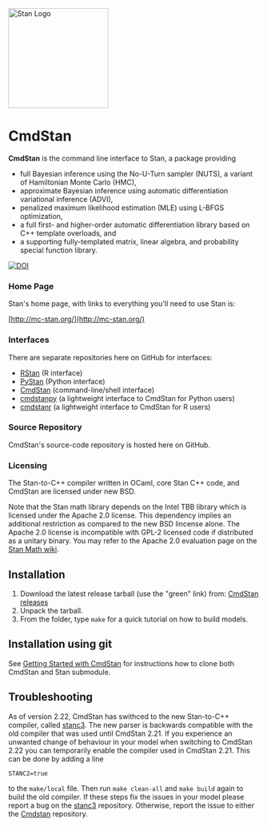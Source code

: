 <a href="http://mc-stan.org">
<img src="https://raw.githubusercontent.com/stan-dev/logos/master/logo.png" width=200 alt="Stan Logo"/>
</a>

# CmdStan

<b>CmdStan</b> is the command line interface to Stan, a package providing

* full Bayesian inference using the No-U-Turn sampler (NUTS), a variant of Hamiltonian Monte Carlo (HMC),
* approximate Bayesian inference using automatic differentiation variational inference (ADVI),
* penalized maximum likelihood estimation (MLE) using L-BFGS optimization,
* a full first- and higher-order automatic differentiation library based on C++ template overloads, and
* a supporting fully-templated matrix, linear algebra, and probability special function library.

[![DOI](https://zenodo.org/badge/16967338.svg)](https://zenodo.org/badge/latestdoi/16967338)

### Home Page
Stan's home page, with links to everything you'll need to use Stan is:

[http://mc-stan.org/](http://mc-stan.org/)

### Interfaces
There are separate repositories here on GitHub for interfaces:
* [RStan](https://github.com/stan-dev/rstan) (R interface)
* [PyStan](https://github.com/stan-dev/pystan) (Python interface)
* [CmdStan](https://github.com/stan-dev/cmdstan) (command-line/shell interface)
* [cmdstanpy](https://github.com/stan-dev/cmdstanpy) (a lightweight interface to CmdStan for Python users)
* [cmdstanr](https://github.com/stan-dev/cmdstanr) (a lightweight interface to CmdStan for R users)

### Source Repository
CmdStan's source-code repository is hosted here on GitHub.

### Licensing
The Stan-to-C++ compiler written in OCaml, core Stan C++ code, and CmdStan are licensed under new BSD.

Note that the Stan math library depends on the Intel TBB library which is licensed under the Apache 2.0 license. This dependency implies an additional restriction as compared to the new BSD lincense alone. The Apache 2.0 license is incompatible with GPL-2 licensed code if distributed as a unitary binary. You may refer to the Apache 2.0 evaluation page on the [Stan Math wiki](https://github.com/stan-dev/math/wiki/Apache-2.0-License-Evaluation).

## Installation
1. Download the latest release tarball (use the "green" link) from: [CmdStan releases](https://github.com/stan-dev/cmdstan/releases)
2. Unpack the tarball.
3. From the folder, type `make` for a quick tutorial on how to build models.

## Installation using git
See [Getting Started with
CmdStan](https://github.com/stan-dev/cmdstan/wiki/Getting-Started-with-CmdStan) for instructions how to clone both CmdStan and Stan submodule.

## Troubleshooting

As of version 2.22, CmdStan has swithced to the new Stan-to-C++ compiler, called [stanc3](https://github.com/stan-dev/stanc3). The new parser is backwards compatible with the old compiler that was used until CmdStan 2.21. If you experience an unwanted change of behaviour in your model when switching to CmdStan 2.22 you can temporarily enable the compiler used in CmdStan 2.21. This can be done by adding a line 
```
STANC2=true
```
to the `make/local` file. Then run `make clean-all` and `make build` again to build the old compiler. If these steps fix the issues in your model please report a bug on the [stanc3](https://github.com/stan-dev/stanc3) repository. Otherwise, report the issue to either the [Cmdstan](https://github.com/stan-dev/cmdstan) repository.